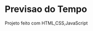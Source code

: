 <h1>Previsao do Tempo</h1>
    <p>Projeto feito com HTML,CSS,JavaScript</p>
    <img src="" alt="">
